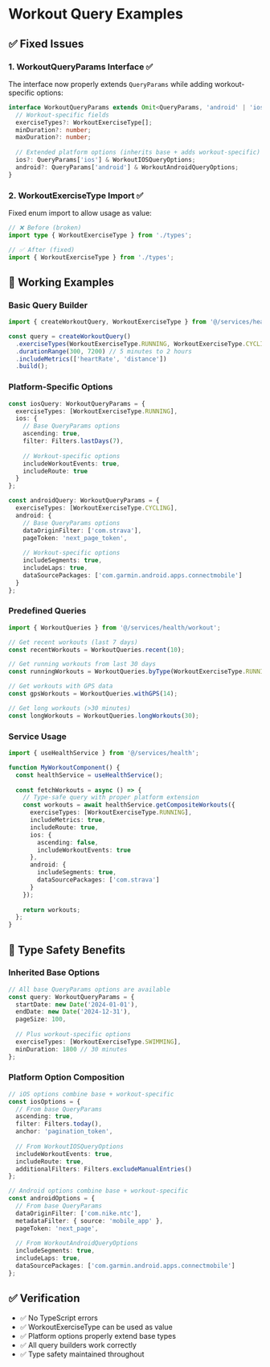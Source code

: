 # Workout Query Examples

## ✅ **Fixed Issues**

### **1. WorkoutQueryParams Interface** ✅
The interface now properly extends `QueryParams` while adding workout-specific options:

```typescript
interface WorkoutQueryParams extends Omit<QueryParams, 'android' | 'ios'> {
  // Workout-specific fields
  exerciseTypes?: WorkoutExerciseType[];
  minDuration?: number;
  maxDuration?: number;
  
  // Extended platform options (inherits base + adds workout-specific)
  ios?: QueryParams['ios'] & WorkoutIOSQueryOptions;
  android?: QueryParams['android'] & WorkoutAndroidQueryOptions;
}
```

### **2. WorkoutExerciseType Import** ✅
Fixed enum import to allow usage as value:

```typescript
// ❌ Before (broken)
import type { WorkoutExerciseType } from './types';

// ✅ After (fixed)
import { WorkoutExerciseType } from './types';
```

## 🎯 **Working Examples**

### **Basic Query Builder**
```typescript
import { createWorkoutQuery, WorkoutExerciseType } from '@/services/health/workout';

const query = createWorkoutQuery()
  .exerciseTypes(WorkoutExerciseType.RUNNING, WorkoutExerciseType.CYCLING)
  .durationRange(300, 7200) // 5 minutes to 2 hours
  .includeMetrics(['heartRate', 'distance'])
  .build();
```

### **Platform-Specific Options**
```typescript
const iosQuery: WorkoutQueryParams = {
  exerciseTypes: [WorkoutExerciseType.RUNNING],
  ios: {
    // Base QueryParams options
    ascending: true,
    filter: Filters.lastDays(7),
    
    // Workout-specific options
    includeWorkoutEvents: true,
    includeRoute: true
  }
};

const androidQuery: WorkoutQueryParams = {
  exerciseTypes: [WorkoutExerciseType.CYCLING],
  android: {
    // Base QueryParams options
    dataOriginFilter: ['com.strava'],
    pageToken: 'next_page_token',
    
    // Workout-specific options
    includeSegments: true,
    includeLaps: true,
    dataSourcePackages: ['com.garmin.android.apps.connectmobile']
  }
};
```

### **Predefined Queries**
```typescript
import { WorkoutQueries } from '@/services/health/workout';

// Get recent workouts (last 7 days)
const recentWorkouts = WorkoutQueries.recent(10);

// Get running workouts from last 30 days
const runningWorkouts = WorkoutQueries.byType(WorkoutExerciseType.RUNNING, 30);

// Get workouts with GPS data
const gpsWorkouts = WorkoutQueries.withGPS(14);

// Get long workouts (>30 minutes)
const longWorkouts = WorkoutQueries.longWorkouts(30);
```

### **Service Usage**
```typescript
import { useHealthService } from '@/services/health';

function MyWorkoutComponent() {
  const healthService = useHealthService();
  
  const fetchWorkouts = async () => {
    // Type-safe query with proper platform extension
    const workouts = await healthService.getCompositeWorkouts({
      exerciseTypes: [WorkoutExerciseType.RUNNING],
      includeMetrics: true,
      includeRoute: true,
      ios: {
        ascending: false,
        includeWorkoutEvents: true
      },
      android: {
        includeSegments: true,
        dataSourcePackages: ['com.strava']
      }
    });
    
    return workouts;
  };
}
```

## 🔧 **Type Safety Benefits**

### **Inherited Base Options**
```typescript
// All base QueryParams options are available
const query: WorkoutQueryParams = {
  startDate: new Date('2024-01-01'),
  endDate: new Date('2024-12-31'),
  pageSize: 100,
  
  // Plus workout-specific options
  exerciseTypes: [WorkoutExerciseType.SWIMMING],
  minDuration: 1800 // 30 minutes
};
```

### **Platform Option Composition**
```typescript
// iOS options combine base + workout-specific
const iosOptions = {
  // From base QueryParams
  ascending: true,
  filter: Filters.today(),
  anchor: 'pagination_token',
  
  // From WorkoutIOSQueryOptions
  includeWorkoutEvents: true,
  includeRoute: true,
  additionalFilters: Filters.excludeManualEntries()
};

// Android options combine base + workout-specific
const androidOptions = {
  // From base QueryParams
  dataOriginFilter: ['com.nike.ntc'],
  metadataFilter: { source: 'mobile_app' },
  pageToken: 'next_page',
  
  // From WorkoutAndroidQueryOptions
  includeSegments: true,
  includeLaps: true,
  dataSourcePackages: ['com.garmin.android.apps.connectmobile']
};
```

## ✅ **Verification**

- ✅ No TypeScript errors
- ✅ WorkoutExerciseType can be used as value
- ✅ Platform options properly extend base types
- ✅ All query builders work correctly
- ✅ Type safety maintained throughout